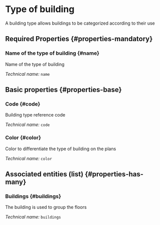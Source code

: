 # Type of building
<!--- THIS FILE IS GENERATED PLEASE DO NOT EDIT IT DIRECTLY --->

A building type allows buildings to be categorized according to their use

<OH code="buildingType"/>




## Required Properties {#properties-mandatory}
    
### Name of the type of building {#name}

Name of the type of building

*Technical name:* ```name```
<PH code="buildingType:name"/>

    


## Basic properties {#properties-base}
    
### Code {#code}

Building type reference code

*Technical name:* ```code```
<PH code="buildingType:code"/>

### Color {#color}

Color to differentiate the type of building on the plans

*Technical name:* ```color```
<PH code="buildingType:color"/>

    



## Associated entities (list) {#properties-has-many}

### Buildings {#buildings}

The building is used to group the floors

*Technical name:* ```buildings```
<PH code="buildingType:buildings"/>




